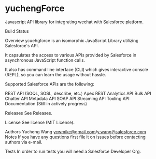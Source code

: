 # yuchengForce
Javascript API library for integrating wechat with Salesforce platform.

Build Status

Overview
ycuehgforce is an isomorphic JavaScript Library utilizing Salesforce's API.

It capsulates the access to various APIs provided by Salesforce in asynchronous JavaScript function calls.

It also has command line interface (CLI) which gives interactive console (REPL), so you can learn the usage without hassle.

Supported Salesforce APIs are the following:

REST API (SOQL, SOSL, describe, etc.)
Apex REST
Analytics API
Bulk API
Chatter API
Metadata API
SOAP API
Streaming API
Tooling API
Documentation
(Still in actively progress)

Releases
See Releases.

License
See license (MIT License).

Authors
Yucheng Wang ycwmike@gmail.com/y.wang@salesforce.com
Notes
If you have any questions first file it on issues before contacting authors via e-mail.

Tests
In order to run tests you will need a Salesforce Developer Org.
